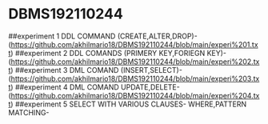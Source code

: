 # DBMS192110244
##experiment 1
DDL COMMAND (CREATE,ALTER,DROP)-(https://github.com/akhilmario18/DBMS192110244/blob/main/experi%201.txt)
##experiment 2
DDL COMANDS (PRIMERY KEY,FORIEGN KEY)-(https://github.com/akhilmario18/DBMS192110244/blob/main/experi%202.txt)
##experiment 3
DML COMAND (INSERT,SELECT)-(https://github.com/akhilmario18/DBMS192110244/blob/main/experi%203.txt)
##experiment 4
DML COMAND UPDATE,DELETE-(https://github.com/akhilmario18/DBMS192110244/blob/main/experi%204.txt)
##experiment 5
SELECT WITH VARIOUS CLAUSES- WHERE,PATTERN MATCHING-
